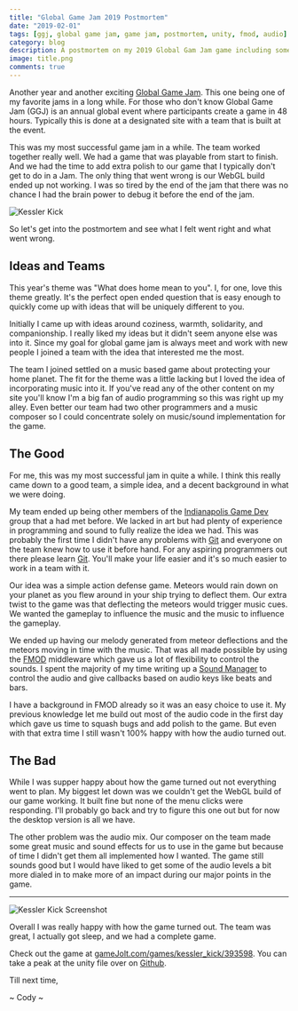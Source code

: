 ```yaml
---
title: "Global Game Jam 2019 Postmortem"
date: "2019-02-01"
tags: [ggj, global game jam, game jam, postmortem, unity, fmod, audio]
category: blog
description: A postmortem on my 2019 Global Gam Jam game including some insight on using FMOD with unity.
image: title.png
comments: true
---
```


Another year and another exciting [Global Game Jam][GlobalGameJam]. This one being one of my favorite jams in a long while. For those who don't know Global Game Jam (GGJ) is an annual global event where participants create a game in 48 hours. Typically this is done at a designated site with a team that is built at the event.

This was my most successful game jam in a while. The team worked together really well. We had a game that was playable from start to finish. And we had the time to add extra polish to our game that I typically don't get to do in a Jam. The only thing that went wrong is our WebGL build ended up not working. I was so tired by the end of the jam that there was no chance I had the brain power to debug it before the end of the jam.

![Kessler Kick](https://ggj.s3.amazonaws.com/styles/game_sidebar__wide/featured_image/2019/01/81863/image1_1.png?itok=LSUViUnA&timestamp=1548617314)

So let's get into the postmortem and see what I felt went right and what went wrong.

## Ideas and Teams

This year's theme was "What does home mean to you". I, for one, love this theme greatly. It's the perfect open ended question that is easy enough to quickly come up with ideas that will be uniquely different to you.

Initially I came up with ideas around coziness, warmth, solidarity, and companionship. I really liked my ideas but it didn't seem anyone else was into it. Since my goal for global game jam is always meet and work with new people I joined a team with the idea that interested me the most.

The team I joined settled on a music based game about protecting your home planet. The fit for the theme was a little lacking but I loved the idea of incorporating music into it. If you've read any of the other content on my site you'll know I'm a big fan of audio programming so this was right up my alley. Even better our team had two other programmers and a music composer so I could concentrate solely on music/sound implementation for the game.

## The Good
For me, this was my most successful jam in quite a while. I think this really came down to a good team, a simple idea, and a decent background in what we were doing.

My team ended up being other members of the [Indianapolis Game Dev][IndyGameDev] group that a had met before. We lacked in art but had plenty of experience in programming and sound to fully realize the idea we had. This was probably the first time I didn't have any problems with [Git][Git] and everyone on the team knew how to use it before hand. For any aspiring programmers out there please learn [Git][LearnGit]. You'll make your life easier and it's so much easier to work in a team with it.

Our idea was a simple action defense game. Meteors would rain down on your planet as you flew around in your ship trying to deflect them. Our extra twist to the game was that deflecting the meteors would trigger music cues. We wanted the gameplay to influence the music and the music to influence the gameplay. 

We ended up having our melody generated from meteor deflections and the meteors moving in time with the music. That was all made possible by using the [FMOD][FMOD] middleware which gave us a lot of flexibility to control the sounds. I spent the majority of my time writing up a [Sound Manager][SoundManager] to control the audio and give callbacks based on audio keys like beats and bars. 

I have a background in FMOD already so it was an easy choice to use it. My previous knowledge let me build out most of the audio code in the first day which gave us time to squash bugs and add polish to the game. But even with that extra time I still wasn't 100% happy with how the audio turned out.

## The Bad
While I was supper happy about how the game turned out not everything went to plan. My biggest let down was we couldn't get the WebGL build of our game working. It built fine but none of the menu clicks were responding. I'll probably go back and try to figure this one out but for now the desktop version is all we have.

The other problem was the audio mix. Our composer on the team made some great music and sound effects for us to use in the game but because of time I didn't get them all implemented how I wanted. The game still sounds good but I would have liked to get some of the audio levels a bit more dialed in to make more of an impact during our major points in the game.
***
![Kessler Kick Screenshot](https://ggj.s3.amazonaws.com/styles/feature_image__wide/games/screenshots/gameplay_181.png?itok=uCjKXA9j&timestamp=1548620046)

Overall I was really happy with how the game turned out. The team was great, I actually got sleep, and we had a complete game.

Check out the game at [gameJolt.com/games/kessler_kick/393598][KesslerKick]. You can take a peak at the unity file over on [Github][KesslerKickSource].

Till next time,

\~ Cody \~

[GlobalGameJam]: https://globalgamejam.org/ "Global Game Jam"
[FMOD]: https://www.fmod.com/ "FMOD Website"
[Unity]: https://unity3d.com/ "Unity3D"
[SoundManager]: https://github.com/Chopknee/KesslerKick/blob/master/Assets/Scripts/SoundManager.cs "SoundManaer.cs Class"
[KesslerKick]: https://gamejolt.com/games/kessler_kick/393598
[KesslerKickSource]: https://github.com/Chopknee/KesslerKick/
[LearnGit]: https://try.github.io/
[Git]: https://git-scm.com/
[IndyGameDev]: https://www.meetup.com/GameDevIN/
